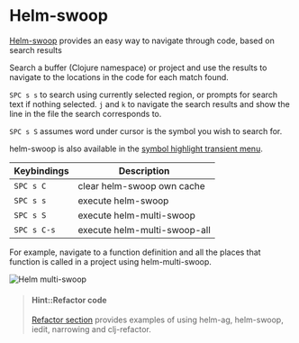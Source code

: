 # Helm-swoop

[Helm-swoop](https://develop.spacemacs.org/layers/+completion/helm/README.html#helm-swoop) provides an easy way to navigate through code, based on search results

Search a buffer (Clojure namespace) or project and use the results to navigate to the locations in the code for each match found.

`SPC s s` to search using currently selected region, or prompts for search text if nothing selected.  `j` and `k` to navigate the search results and show the line in the file the search corresponds to.

`SPC s S` assumes word under cursor is the symbol you wish to search for.

helm-swoop is also available in the [symbol highlight transient menu](/navigating-code/names-symbols.md).


| Keybindings | Description                  |
|-------------|------------------------------|
| `SPC s C`   | clear helm-swoop own cache   |
| `SPC s s`   | execute helm-swoop           |
| `SPC s S`   | execute helm-multi-swoop     |
| `SPC s C-s` | execute helm-multi-swoop-all |

For example, navigate to a function definition and all the places that function is called in a project using helm-multi-swoop.

![Helm multi-swoop](https://raw.githubusercontent.com/ShingoFukuyama/spacemacshttps://raw.githubusercontent.com/practicalli/graphic-design/live/editors/spacemacs/screenshots/master/helm-multi-swoop.gif)

> #### Hint::Refactor code
> [Refactor section](/refactor/) provides examples of using helm-ag, helm-swoop, iedit, narrowing and clj-refactor.
